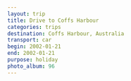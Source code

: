 ```yaml
---
layout: trip
title: Drive to Coffs Harbour
categories: trips
destination: Coffs Harbour, Australia
transport: car
begin: 2002-01-21
end: 2002-01-21
purpose: holiday
photo_album: 96
---
```

